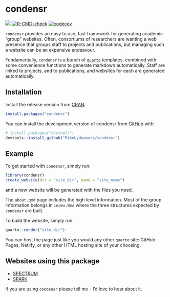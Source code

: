 
<!-- README.md is generated from README.Rmd. Please edit that file -->

# condensr

<!-- badges: start -->

[![](https://www.r-pkg.org/badges/version/condensr?color=green)](https://cran.r-project.org/package=condensr)
[![R-CMD-check](https://github.com/MikeLydeamore/condensr/actions/workflows/R-CMD-check.yaml/badge.svg)](https://github.com/MikeLydeamore/condensr/actions/workflows/R-CMD-check.yaml)
[![codecov](https://codecov.io/gh/MikeLydeamore/condensr/branch/master/graph/badge.svg?token=A94AISR7LE)](https://app.codecov.io/gh/MikeLydeamore/condensr)
<!-- badges: end -->

`condensr` provides an easy to use, fast framework for generating
academic “group” websites. Often, consortiums of researchers are wanting
a web presence that groups staff to projects and publications, but
managing such a website can be an expensive endeavour.

Fundamentally, `condensr` is a bunch of [`quarto`](https://quarto.org/)
templates, combined with some convenience functions to generate markdown
automatically. Staff are linked to projects, and to publications, and
websites for each are generated automatically.

## Installation

Install the release version from
[CRAN](https://cran.r-project.org/package=condensr):

``` r
install.packages("condensr")
```

You can install the development version of condensr from
[GitHub](https://github.com/) with:

``` r
# install.packages("devtools")
devtools::install_github("MikeLydeamore/condensr")
```

## Example

To get started with `condensr`, simply run:

``` r
library(condensr)
create_website(dir = "site_dir", name = "site_name")
```

and a new website will be generated with the files you need.

The `about.qmd` page includes the high level information. Most of the
group information belongs in `index.Rmd` where the three structures
expected by `condensr` are built.

To build the website, simply run:

``` r
quarto::render("site_dir")
```

You can host the page just like you would any other `quarto` site:
GitHub Pages, Netlify, or any other HTML hosting site of your choosing.

## Websites using this package

- [SPECTRUM](https://www.spectrum.edu.au)
- [SPARK](https://www.spark.edu.au)

If you are using `condensr` please tell me - I’d love to hear about it.
